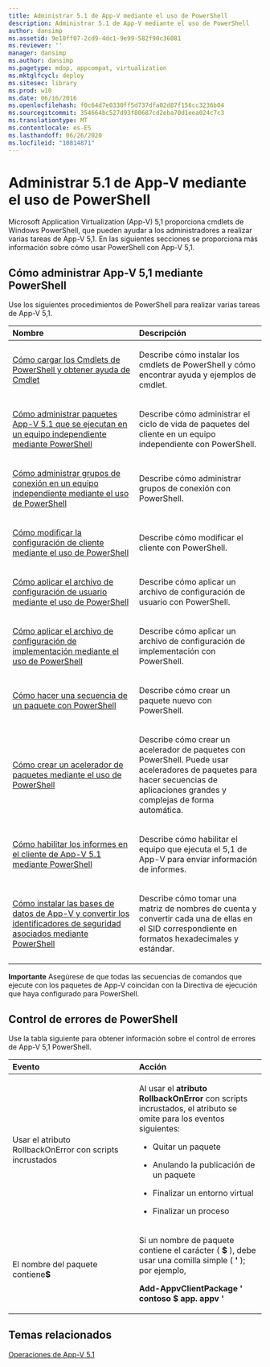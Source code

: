 ```yaml
---
title: Administrar 5.1 de App-V mediante el uso de PowerShell
description: Administrar 5.1 de App-V mediante el uso de PowerShell
author: dansimp
ms.assetid: 9e10ff07-2cd9-4dc1-9e99-582f90c36081
ms.reviewer: ''
manager: dansimp
ms.author: dansimp
ms.pagetype: mdop, appcompat, virtualization
ms.mktglfcycl: deploy
ms.sitesec: library
ms.prod: w10
ms.date: 06/16/2016
ms.openlocfilehash: f0c64d7e0330ff5d737dfa02d87f156cc3236b04
ms.sourcegitcommit: 354664bc527d93f80687cd2eba70d1eea024c7c3
ms.translationtype: MT
ms.contentlocale: es-ES
ms.lasthandoff: 06/26/2020
ms.locfileid: "10814871"
---
```

# Administrar 5.1 de App-V mediante el uso de PowerShell


Microsoft Application Virtualization (App-V) 5,1 proporciona cmdlets de Windows PowerShell, que pueden ayudar a los administradores a realizar varias tareas de App-V 5,1. En las siguientes secciones se proporciona más información sobre cómo usar PowerShell con App-V 5,1.

## Cómo administrar App-V 5,1 mediante PowerShell


Use los siguientes procedimientos de PowerShell para realizar varias tareas de App-V 5,1.

<table>
<colgroup>
<col width="50%" />
<col width="50%" />
</colgroup>
<thead>
<tr class="header">
<th align="left">Nombre</th>
<th align="left">Descripción</th>
</tr>
</thead>
<tbody>
<tr class="odd">
<td align="left"><p><a href="how-to-load-the-powershell-cmdlets-and-get-cmdlet-help-51.md" data-raw-source="[How to Load the PowerShell Cmdlets and Get Cmdlet Help](how-to-load-the-powershell-cmdlets-and-get-cmdlet-help-51.md)">Cómo cargar los Cmdlets de PowerShell y obtener ayuda de Cmdlet</a></p></td>
<td align="left"><p>Describe cómo instalar los cmdlets de PowerShell y cómo encontrar ayuda y ejemplos de cmdlet.</p></td>
</tr>
<tr class="even">
<td align="left"><p><a href="how-to-manage-app-v-51-packages-running-on-a-stand-alone-computer-by-using-powershell.md" data-raw-source="[How to Manage App-V 5.1 Packages Running on a Stand-Alone Computer by Using PowerShell](how-to-manage-app-v-51-packages-running-on-a-stand-alone-computer-by-using-powershell.md)">Cómo administrar paquetes App-V 5.1 que se ejecutan en un equipo independiente mediante PowerShell</a></p></td>
<td align="left"><p>Describe cómo administrar el ciclo de vida de paquetes del cliente en un equipo independiente con PowerShell.</p></td>
</tr>
<tr class="odd">
<td align="left"><p><a href="how-to-manage-connection-groups-on-a-stand-alone-computer-by-using-powershell51.md" data-raw-source="[How to Manage Connection Groups on a Stand-alone Computer by Using PowerShell](how-to-manage-connection-groups-on-a-stand-alone-computer-by-using-powershell51.md)">Cómo administrar grupos de conexión en un equipo independiente mediante el uso de PowerShell</a></p></td>
<td align="left"><p>Describe cómo administrar grupos de conexión con PowerShell.</p></td>
</tr>
<tr class="even">
<td align="left"><p><a href="how-to-modify-client-configuration-by-using-powershell51.md" data-raw-source="[How to Modify Client Configuration by Using PowerShell](how-to-modify-client-configuration-by-using-powershell51.md)">Cómo modificar la configuración de cliente mediante el uso de PowerShell</a></p></td>
<td align="left"><p>Describe cómo modificar el cliente con PowerShell.</p></td>
</tr>
<tr class="odd">
<td align="left"><p><a href="how-to-apply-the-user-configuration-file-by-using-powershell51.md" data-raw-source="[How to Apply the User Configuration File by Using PowerShell](how-to-apply-the-user-configuration-file-by-using-powershell51.md)">Cómo aplicar el archivo de configuración de usuario mediante el uso de PowerShell</a></p></td>
<td align="left"><p>Describe cómo aplicar un archivo de configuración de usuario con PowerShell.</p></td>
</tr>
<tr class="even">
<td align="left"><p><a href="how-to-apply-the-deployment-configuration-file-by-using-powershell51.md" data-raw-source="[How to Apply the Deployment Configuration File by Using PowerShell](how-to-apply-the-deployment-configuration-file-by-using-powershell51.md)">Cómo aplicar el archivo de configuración de implementación mediante el uso de PowerShell</a></p></td>
<td align="left"><p>Describe cómo aplicar un archivo de configuración de implementación con PowerShell.</p></td>
</tr>
<tr class="odd">
<td align="left"><p><a href="how-to-sequence-a-package--by-using-powershell-51.md" data-raw-source="[How to Sequence a Package by Using PowerShell](how-to-sequence-a-package--by-using-powershell-51.md)">Cómo hacer una secuencia de un paquete con PowerShell</a></p></td>
<td align="left"><p>Describe cómo crear un paquete nuevo con PowerShell.</p></td>
</tr>
<tr class="even">
<td align="left"><p><a href="how-to-create-a-package-accelerator-by-using-powershell51.md" data-raw-source="[How to Create a Package Accelerator by Using PowerShell](how-to-create-a-package-accelerator-by-using-powershell51.md)">Cómo crear un acelerador de paquetes mediante el uso de PowerShell</a></p></td>
<td align="left"><p>Describe cómo crear un acelerador de paquetes con PowerShell. Puede usar aceleradores de paquetes para hacer secuencias de aplicaciones grandes y complejas de forma automática.</p></td>
</tr>
<tr class="odd">
<td align="left"><p><a href="how-to-enable-reporting-on-the-app-v-51-client-by-using-powershell.md" data-raw-source="[How to Enable Reporting on the App-V 5.1 Client by Using PowerShell](how-to-enable-reporting-on-the-app-v-51-client-by-using-powershell.md)">Cómo habilitar los informes en el cliente de App-V 5.1 mediante PowerShell</a></p></td>
<td align="left"><p>Describe cómo habilitar el equipo que ejecuta el 5,1 de App-V para enviar información de informes.</p></td>
</tr>
<tr class="even">
<td align="left"><p><a href="how-to-install-the-app-v-databases-and-convert-the-associated-security-identifiers--by-using-powershell51.md" data-raw-source="[How to Install the App-V Databases and Convert the Associated Security Identifiers by Using PowerShell](how-to-install-the-app-v-databases-and-convert-the-associated-security-identifiers--by-using-powershell51.md)">Cómo instalar las bases de datos de App-V y convertir los identificadores de seguridad asociados mediante PowerShell</a></p></td>
<td align="left"><p>Describe cómo tomar una matriz de nombres de cuenta y convertir cada una de ellas en el SID correspondiente en formatos hexadecimales y estándar.</p></td>
</tr>
</tbody>
</table>

 

**Importante**  Asegúrese de que todas las secuencias de comandos que ejecute con los paquetes de App-V coincidan con la Directiva de ejecución que haya configurado para PowerShell.

 

## Control de errores de PowerShell


Use la tabla siguiente para obtener información sobre el control de errores de App-V 5,1 PowerShell.

<table>
<colgroup>
<col width="50%" />
<col width="50%" />
</colgroup>
<thead>
<tr class="header">
<th align="left">Evento</th>
<th align="left">Acción</th>
</tr>
</thead>
<tbody>
<tr class="odd">
<td align="left"><p>Usar el atributo RollbackOnError con scripts incrustados</p></td>
<td align="left"><p>Al usar el <strong> atributo RollbackOnError </strong> con scripts incrustados, el atributo se omite para los eventos siguientes:</p>
<ul>
<li><p>Quitar un paquete</p></li>
<li><p>Anulando la publicación de un paquete</p></li>
<li><p>Finalizar un entorno virtual</p></li>
<li><p>Finalizar un proceso</p></li>
</ul></td>
</tr>
<tr class="even">
<td align="left"><p>El nombre del paquete contiene<strong>$</strong></p></td>
<td align="left"><p>Si un nombre de paquete contiene el carácter ( <strong> $ </strong> ), debe usar una comilla simple ( <strong> ' </strong> ); por ejemplo,</p>
<p><strong>Add-AppvClientPackage ' contoso $ app. appv '</strong></p></td>
</tr>
</tbody>
</table>

 






## Temas relacionados


[Operaciones de App-V 5.1](operations-for-app-v-51.md)

 

 





